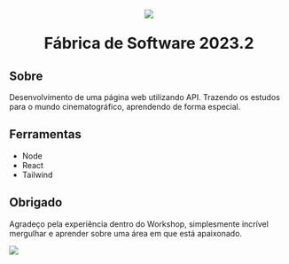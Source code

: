<h1 align='center'>
  <img src='https://upload.wikimedia.org/wikipedia/commons/5/5a/Star_Wars_Logo..png'>
  <p>Fábrica de Software 2023.2</p>
</h1>

## Sobre
Desenvolvimento de uma página web utilizando API. Trazendo os estudos para o mundo cinematográfico, aprendendo de forma especial.

## Ferramentas
- Node
- React
- Tailwind

## Obrigado
Agradeço pela experiência dentro do Workshop, simplesmente incrível mergulhar e aprender sobre uma área em que está apaixonado.

<img src='https://instagram.fjpa11-1.fna.fbcdn.net/v/t51.2885-15/374536529_239516141979104_8477367350084460015_n.webp?stp=dst-jpg_e35&_nc_ht=instagram.fjpa11-1.fna.fbcdn.net&_nc_cat=108&_nc_ohc=CsBUGUyPOgoAX9GNT5H&edm=ACWDqb8BAAAA&ccb=7-5&ig_cache_key=MzE4MjQ2ODY2NTMzNTc4NDU1Nw%3D%3D.2-ccb7-5&oh=00_AfDTKq0HY4VyKlo_wKyjKhnEUBpGwetgz4f3vW-SHKE07w&oe=64F93D0C&_nc_sid=ee9879'>